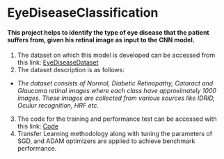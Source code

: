 # EyeDiseaseClassification
#### This project helps to identify the type of eye disease that the patient suffers from, given his retinal image as input to the CNN model.  
1. The dataset on which this model is developed can be accessed from this link: [EyeDiseaseDataset](https://www.kaggle.com/datasets/gunavenkatdoddi/eye-diseases-classification)  
2. The dataset description is as follows:  
- _The dataset consists of Normal, Diabetic Retinopathy, Cataract and Glaucoma retinal images where each class have approximately 1000 images. These images are collected from various sources like IDRiD, Oculur recognition, HRF etc._  
3. The code for the training and performance test can be accessed with this link: [Code](https://www.kaggle.com/code/gunavenkatdoddi/final-model-build2)  
4. Transfer Learning methodology along with tuning the parameters of SGD, and ADAM optimizers are applied to achieve benchmark performance.  

